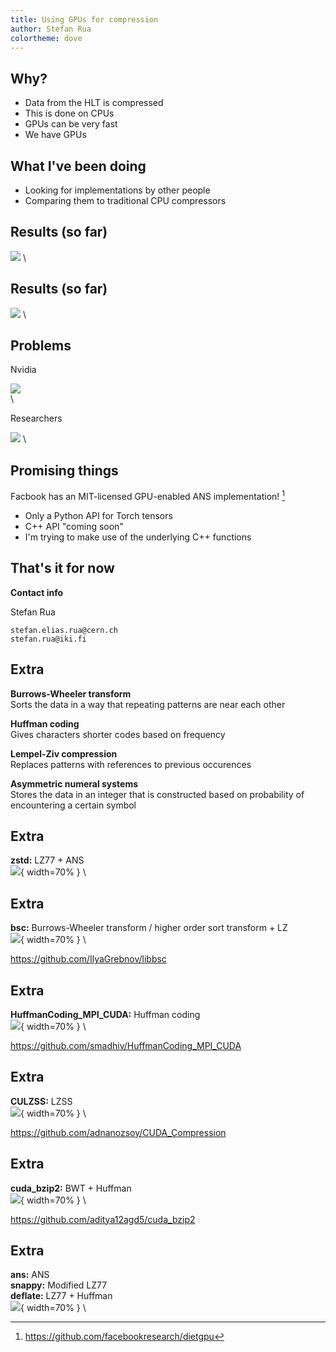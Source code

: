 ```yaml
---
title: Using GPUs for compression
author: Stefan Rua
colortheme: dove
---
```



## Why?

- Data from the HLT is compressed
- This is done on CPUs
- GPUs can be very fast
- We have GPUs


## What I've been doing

- Looking for implementations by other people
- Comparing them to traditional CPU compressors


## Results (so far)

![](../results1.png) \


## Results (so far)

![](../results3.png) \


## Problems

Nvidia

![](nvcomp-proprietary.png) \
\

Researchers

![](culzss-bit-mail.png) \


## Promising things

Facbook has an MIT-licensed GPU-enabled ANS implementation! [^dietgpu]

- Only a Python API for Torch tensors
- C++ API "coming soon"
- I'm trying to make use of the underlying C++ functions

[^dietgpu]: <https://github.com/facebookresearch/dietgpu>


## That's it for now

**Contact info**

Stefan Rua

`stefan.elias.rua@cern.ch` \
`stefan.rua@iki.fi`


## Extra

**Burrows-Wheeler transform** \
Sorts the data in a way that repeating patterns are near each other

**Huffman coding** \
Gives characters shorter codes based on frequency

**Lempel-Ziv compression** \
Replaces patterns with references to previous occurences

**Asymmetric numeral systems** \
Stores the data in an integer that is constructed based on probability of encountering a certain symbol


## Extra

**zstd:** LZ77 + ANS \
![](results-zstd.png){ width=70% } \


## Extra

**bsc:** Burrows-Wheeler transform / higher order sort transform + LZ \
![](results-bsc.png){ width=70% } \

<https://github.com/IlyaGrebnov/libbsc>


## Extra

**HuffmanCoding_MPI_CUDA:** Huffman coding \
![](results-hcmc.png){ width=70% } \

<https://github.com/smadhiv/HuffmanCoding_MPI_CUDA>


## Extra

**CULZSS:** LZSS \
![](results-culzss.png){ width=70% } \

<https://github.com/adnanozsoy/CUDA_Compression>


## Extra

**cuda_bzip2:** BWT + Huffman \
![](results-cuda_bzip2.png){ width=70% } \

<https://github.com/aditya12agd5/cuda_bzip2>


## Extra

**ans:** ANS \
**snappy:** Modified LZ77 \
**deflate:** LZ77 + Huffman \
![](results-nvcomp.png){ width=70% } \
